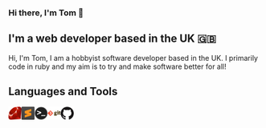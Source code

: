 ### Hi there, I'm Tom 👋

## I'm a web developer based in the UK 🇬🇧
Hi, I'm Tom, I am a hobbyist software developer based in the UK. I primarily code in ruby and my aim is to try and make software better for all!

## Languages and Tools
<img align="left" alt="Ruby Logo" width="26px" src="https://raw.githubusercontent.com/github/explore/80688e429a7d4ef2fca1e82350fe8e3517d3494d/topics/ruby/ruby.png" />
<img align="left" alt="Sublime Text Logo" width="26px" src="https://raw.githubusercontent.com/github/explore/80688e429a7d4ef2fca1e82350fe8e3517d3494d/topics/sublime-text/sublime-text.png" />
<img align="left" alt="Terminal Logo" width="26px" src="https://raw.githubusercontent.com/github/explore/80688e429a7d4ef2fca1e82350fe8e3517d3494d/topics/terminal/terminal.png" />
<img align="left" alt="Git Logo" width="26px" src="https://raw.githubusercontent.com/github/explore/80688e429a7d4ef2fca1e82350fe8e3517d3494d/topics/git/git.png" />
<img align="left" alt="GitHub Logo" width="26px" src="https://raw.githubusercontent.com/github/explore/78df643247d429f6cc873026c0622819ad797942/topics/github/github.png" />
